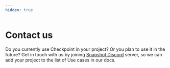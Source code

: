 ```yaml
---
hidden: true
---
```


# Contact us

Do you currently use Checkpoint in your project? Or you plan to use it in the future? Get in touch with us by joining [Snapshot Discord](https://discord.gg/snapshot) server, so we can add your project to the list of Use cases in our docs.
